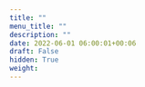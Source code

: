 ```yaml
---
title: ""
menu_title: ""
description: ""
date: 2022-06-01 06:00:01+00:06
draft: False
hidden: True
weight:
---
```

###
